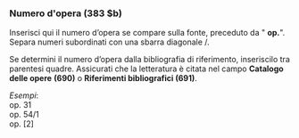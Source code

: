 ### Numero d'opera (383 $b)

Inserisci qui il numero d’opera se compare sulla fonte, preceduto da " **op.**". Separa numeri subordinati con una sbarra diagonale /.

Se determini il numero d’opera dalla bibliografia di riferimento, inseriscilo tra parentesi quadre. Assicurati che la letteratura è citata nel campo  **Catalogo delle opere**  **(690)** o **Riferimenti bibliografici (691)**.

_Esempi_:  
op. 31  
op. 54/1  
 op. [2]
